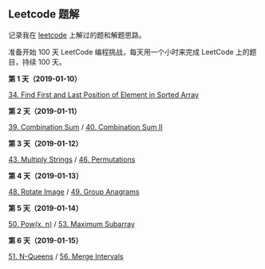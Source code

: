 ## Leetcode 题解

记录我在 [leetcode](https://leetcode.com) 上解过的题和解题思路。

准备开始 100 天 LeetCode 编程挑战，每天用一个小时来完成 LeetCode 上的题目，持续 100 天。

**第 1 天（2019-01-10）** 

[34. Find First and Last Position of Element in Sorted Array](./034-find-first-and-last-position-of-element-in-sorted-array.md)

**第 2 天（2019-01-11）** 

[39. Combination Sum](./039-combination-sum.md) / [40. Combination Sum II](./040-combination-sum-ii.md)


**第 3 天（2019-01-12）** 

[43. Multiply Strings](./043-multiply-strings.md) / [46. Permutations](./046-permutations.md)

**第 4 天（2019-01-13）**

[48. Rotate Image](./048-rotate-image.md) / [49. Group Anagrams](./049-group-anagrams.md)

**第 5 天（2019-01-14）**

[50. Pow(x, n)](./050-powx-n.md) / [53. Maximum Subarray](./053-maximum-subarray.md)

**第 6 天（2019-01-15）**

[51. N-Queens](./051-n-queens.md) / [56. Merge Intervals](./056-merge-intervals.md)